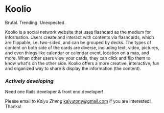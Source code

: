 # Koolio

Brutal. Trending. Unexpected.

Koolio is a social network website that uses flashcard as the medium for information. Users create and interact with contents via flashcards, which are flippable, i.e. two-sided, and can be grouped by decks. The types of content on both side of the cards are diverse, including text, video, pictures, and even things like calendar or calendar event, location on a map, and more. When other users view your cards, they can click and flip them to know what's on the other side. Koolio offers a more creative, interactive, fun and organized way to share & display the information (the content).

### _Actively developing_
Need one Rails developer & front end developer!

Please email to _Kaiyu Zheng_ kaiyutony@gmail.com if you are interested! Thanks!